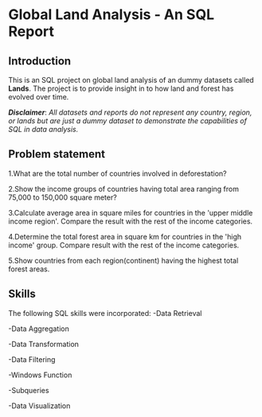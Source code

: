 # Global Land Analysis - An SQL Report

## Introduction
This is an SQL project on global land analysis of an dummy datasets called **Lands**.
The project is to provide insight in to how land and forest has evolved over time.

**_Disclaimer_**: _All datasets and reports do not represent any country, region, or lands but are just a dummy dataset to demonstrate the capabilities of SQL in data analysis._

## Problem statement
1.What are the total number of countries involved in deforestation?

2.Show the income groups of countries having total area ranging from 75,000 to 150,000 square meter?

3.Calculate average area in square miles for countries in the 'upper middle income region'. Compare the result with the rest of the income categories.

4.Determine the total forest area in square km for countries in the 'high income' group. Compare result with the rest of the income categories.

5.Show countries from each region(continent) having the highest total forest areas.

## Skills
The following SQL skills were incorporated:
-Data Retrieval

-Data Aggregation

-Data Transformation

-Data Filtering

-Windows Function

-Subqueries

-Data Visualization
